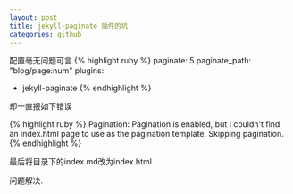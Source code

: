 ```yaml
---
layout: post
title: jekyll-paginate 插件的坑
categories: github
---
```


配置毫无问题可言
{% highlight ruby %}
paginate: 5
paginate_path: "blog/page:num"
plugins:
  - jekyll-paginate
{% endhighlight %}

却一直报如下错误

{% highlight ruby %}
Pagination: Pagination is enabled, but I couldn't find an index.html page to use as the pagination template. Skipping pagination.
{% endhighlight %}

最后将目录下的index.md改为index.html

问题解决.
<br /><br /><br /><br /><br /><br /><br /><br /><br /><br /><br /><br /><br />